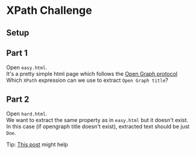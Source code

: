 # XPath Challenge

## Setup

## Part 1
Open `easy.html`.  
It's a pretty simple html page which follows the [Open Graph protocol](http://ogp.me/)  
Which `XPath` expression can we use to extract `Open Graph title`?

## Part 2
Open `hard.html`.  
We want to extract the same property as in `easy.html` but it doesn't exist.  
In this case (if opengraph title doesn't exist), extracted text should be just `Doe`.  

Tip: [This post](https://stackoverflow.com/questions/4489976/xpath-to-return-default-value-if-node-not-present/) might help

